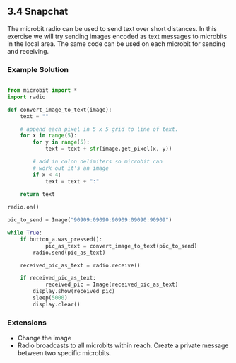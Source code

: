 ## 3.4 Snapchat

The microbit radio can be used to send text over short distances. In this exercise we will try sending images encoded as text 
messages to microbits in the local area. The same code can be used on each microbit for sending and receiving.

### Example Solution

```python

from microbit import *
import radio

def convert_image_to_text(image):
    text = ""

    # append each pixel in 5 x 5 grid to line of text.
    for x in range(5):
        for y in range(5):
            text = text + str(image.get_pixel(x, y))

        # add in colon delimiters so microbit can 
        # work out it's an image
        if x < 4:
            text = text + ":"
                
    return text

radio.on()

pic_to_send = Image("90909:09090:90909:09090:90909")

while True:
    if button_a.was_pressed():
    		pic_as_text = convert_image_to_text(pic_to_send)
		radio.send(pic_as_text)

    received_pic_as_text = radio.receive()

    if received_pic_as_text:
    		received_pic = Image(received_pic_as_text)
       	display.show(received_pic)
       	sleep(5000)
       	display.clear()

```

### Extensions 

* Change the image
* Radio broadcasts to all microbits within reach. Create a private message between two specific microbits.

